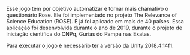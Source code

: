 Esse jogo tem por objetivo automatizar e tornar mais chamativo o questionário Rose. Ele foi implementado no projeto The Relevance of Science Education (ROSE). E já foi aplicado em mais de 40 países. Essa aplicação foi desenvolvida durante o ano de 2019, durante o projeto de iniciação científica do CNPq, Gurias do Pampa nas Exatas. 

Para executar o jogo é necessário ter a versão da Unity 2018.4.14f1.

